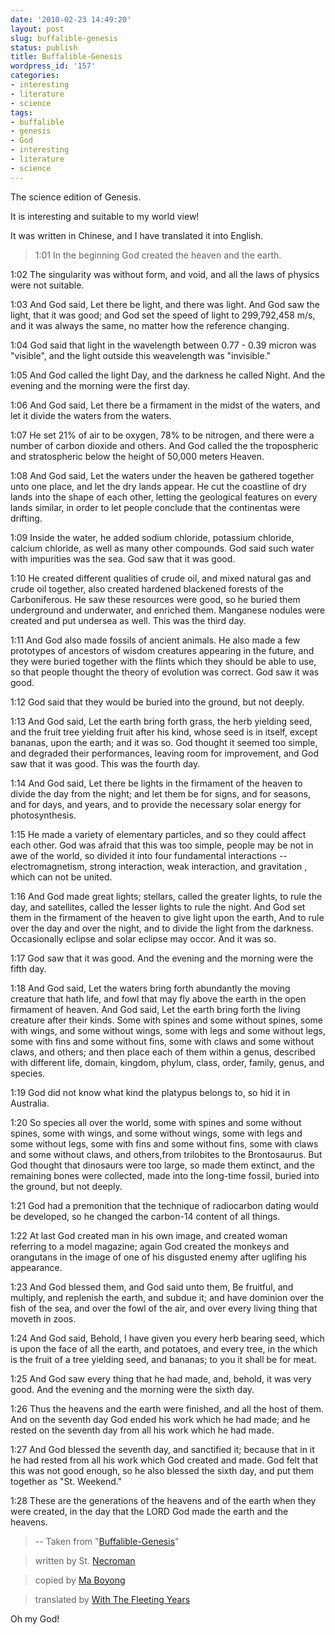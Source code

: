 ```yaml
---
date: '2010-02-23 14:49:20'
layout: post
slug: buffalible-genesis
status: publish
title: Buffalible-Genesis
wordpress_id: '157'
categories:
- interesting
- literature
- science
tags:
- buffalible
- genesis
- God
- interesting
- literature
- science
---
```


The science edition of Genesis.

It is interesting and suitable to my world view!

It was written in Chinese, and I have translated it into English.


> 1:01 In the beginning God created the heaven and the earth.

1:02 The singularity was without form, and void, and all the laws of physics were not suitable.

1:03 And God said, Let there be light, and there was light. And God saw the light, that it was good; and God set the speed of light to 299,792,458 m/s, and it was always the same, no matter how the reference changing.

1:04 God said that light in the wavelength between 0.77 - 0.39 micron was "visible", and the light outside this weavelength was "invisible."

1:05 And God called the light Day, and the darkness he called Night. And the evening and the morning were the first day.

1:06 And God said, Let there be a firmament in the midst of the waters, and let it divide the waters from the waters.

1:07 He set 21% of air to be oxygen, 78% to be nitrogen, and there were a number of carbon dioxide and others. And God called the the tropospheric and stratospheric below the height of 50,000 meters Heaven.

1:08 And God said, Let the waters under the heaven be gathered together unto one place, and let the dry lands appear. He cut the coastline of dry lands into the shape of each other, letting the geological features on every lands similar, in order to let people conclude that the continentas were drifting.

1:09 Inside the water, he added sodium chloride, potassium chloride, calcium chloride, as well as many other compounds. God said such water with impurities was the sea. God saw that it was good.

1:10 He created different qualities of crude oil, and mixed natural gas and crude oil together, also created hardened blackened forests of the Carboniferous. He saw these resources were good, so he buried them underground and underwater, and enriched them. Manganese nodules were created and put undersea as well. This was the third day.

1:11 And God also made fossils of ancient animals. He also made a few prototypes of ancestors of wisdom creatures appearing in the future, and they were buried together with the flints which they should be able to use, so that people thought the theory of evolution was correct. God saw it was good.

1:12 God said that they would be buried into the ground, but not deeply.

1:13 And God said, Let the earth bring forth grass, the herb yielding seed, and the fruit tree yielding fruit after his kind, whose seed is in itself, except bananas, upon the earth; and it was so. God thought it seemed too simple, and degraded their performances, leaving room for improvement, and God saw that it was good. This was the fourth day.

1:14 And God said, Let there be lights in the firmament of the heaven to divide the day from the night; and let them be for signs, and for seasons, and for days, and years, and to provide the necessary solar energy for photosynthesis.

1:15 He made a variety of elementary particles, and so they could affect each other. God was afraid that this was too simple, people may be not in awe of the world, so divided it into four fundamental interactions -- electromagnetism, strong interaction, weak interaction, and gravitation , which can not be united.

1:16 And God made great lights; stellars, called the greater lights, to rule the day, and satellites, called the lesser lights to rule the night. And God set them in the firmament of the heaven to give light upon the earth, And to rule over the day and over the night, and to divide the light from the darkness. Occasionally eclipse and solar eclipse may occor. And it was so.

1:17 God saw that it was good. And the evening and the morning were the fifth day.

1:18 And God said, Let the waters bring forth abundantly the moving creature that hath life, and fowl that may fly above the earth in the open firmament of heaven. And God said, Let the earth bring forth the living creature after their kinds. Some with spines and some without spines, some with wings, and some without wings, some with legs and some without legs, some with fins and some without fins, some with claws and some without claws, and others; and then place each of them within a genus, described with different life, domain, kingdom, phylum, class, order, family, genus, and species.

1:19 God did not know what kind the platypus belongs to, so hid it in Australia.

1:20 So species all over the world, some with spines and some without spines, some with wings, and some without wings, some with legs and some without legs, some with fins and some without fins, some with claws and some without claws, and others,from trilobites to the Brontosaurus. But God thought that dinosaurs were too large, so made them extinct, and the remaining bones were collected, made into the long-time fossil, buried into the ground, but not deeply.

1:21 God had a premonition that the technique of radiocarbon dating would be developed, so he changed the carbon-14 content of all things.

1:22 At last God created man in his own image, and created woman referring to a model magazine; again God created the monkeys and orangutans in the image of one of his disgusted enemy after uglifing his appearance.

1:23 And God blessed them, and God said unto them, Be fruitful, and multiply, and replenish the earth, and subdue it; and have dominion over the fish of the sea, and over the fowl of the air, and over every living thing that moveth in zoos.

1:24 And God said, Behold, I have given you every herb bearing seed, which is upon the face of all the earth, and potatoes, and every tree, in the which is the fruit of a tree yielding seed, and bananas; to you it shall be for meat.

1:25 And God saw every thing that he had made, and, behold, it was very good. And the evening and the morning were the sixth day.

1:26 Thus the heavens and the earth were finished, and all the host of them. And on the seventh day God ended his work which he had made; and he rested on the seventh day from all his work which he had made.

1:27 And God blessed the seventh day, and sanctified it; because that in it he had rested from all his work which God created and made. God felt that this was not good enough, so he also blessed the sixth day, and put them together as "St. Weekend."

1:28 These are the generations of the heavens and of the earth when they were created, in the day that the LORD God made the earth and the heavens.

> 
> -- Taken from "[Buffalible-Genesis](http://www.fyears.org/2010/02/23/buffalible-genesis/)"
> 
> 

> 
> written by St. [Necroman](http://necromanov.spaces.live.com/blog/cns!707859757673BCEF!314.entry?&_c02_owner=1)
> 
> 

> 
> copied by [Ma Boyong](http://www.google.com/search?hl=en&source=hp&q=%E8%AF%BA%E4%BA%9A%E7%9A%84%E7%83%A6%E6%81%BC+%E9%A9%AC%E4%BC%AF%E5%BA%B8&btnG=Google+Search&aq=f&aqi=&oq=)
> 
> 

> 
> translated by [With The Fleeting Years](http://www.fyears.org/)
> 
> 



Oh my God!

